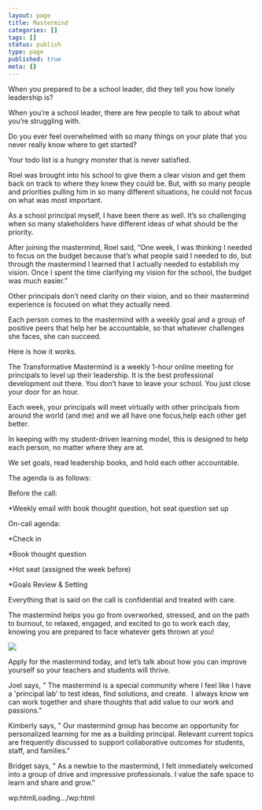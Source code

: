 ```yaml
---
layout: page
title: Mastermind
categories: []
tags: []
status: publish
type: page
published: true
meta: {}
---
```

When you prepared to be a school leader, did they tell you how lonely leadership is?

When you’re a school leader, there are few people to talk to about what you’re struggling with.

Do you ever feel overwhelmed with so many things on your plate that you never really know where to get started?

Your todo list is a hungry monster that is never satisfied.

Roel was brought into his school to give them a clear vision and get them back on track to where they knew they could be. But, with so many people and priorities pulling him in so many different situations, he could not focus on what was most important.

As a school principal myself, I have been there as well. It’s so challenging when so many stakeholders have different ideas of what should be the priority.

After joining the mastermind, Roel said, “One week, I was thinking I needed to focus on the budget because that’s what people said I needed to do, but through the mastermind I learned that I actually needed to establish my vision. Once I spent the time clarifying my vision for the school, the budget was much easier.”

Other principals don’t need clarity on their vision, and so their mastermind experience is focused on what they actually need.

Each person comes to the mastermind with a weekly goal and a group of positive peers that help her be accountable, so that whatever challenges she faces, she can succeed.

Here is how it works.


The Transformative Mastermind is a weekly 1-hour online meeting for principals to level up their leadership. It is the best professional development out there. You don’t have to leave your school. You just close your door for an hour. 

Each week, your principals will meet virtually with other principals from around the world (and me) and we all have one focus,help each other get better. 

In keeping with my student-driven learning model, this is designed to help each person, no matter where they are at. 

We set goals, read leadership books, and hold each other accountable. 

The agenda is as follows: 

Before the call: 

*Weekly email with book thought question, hot seat question set up

On-call agenda: 

*Check in


*Book thought question


*Hot seat (assigned the week before)


*Goals Review & Setting

Everything that is said on the call is confidential and treated with care. 

The mastermind helps you go from overworked, stressed, and on the path to burnout, to relaxed, engaged, and excited to go to work each day, knowing you are prepared to face whatever gets thrown at you!

[![](http://static1.squarespace.com/static/4fffa949e4b0b4590d67b4e7/5e4b71af4849d23c8fa36d66/5e4b71ae4849d23c8fa36c70/1582002606867/JPEG-image-8BA89DC5E0F6-1.jpeg?format=original)](http://calendly.com/jethro-jones/mastermind)

Apply for the mastermind today, and let’s talk about how you can improve yourself so your teachers and students will thrive.

Joel says, "
The mastermind is a special community where I feel like I have a 'principal lab' to test ideas, find solutions, and create.  I always know we can work together and share thoughts that add value to our work and passions."

Kimberly says, "
Our mastermind group has become an opportunity for personalized learning for me as a building principal. Relevant current topics are frequently discussed to support collaborative outcomes for students, staff, and families."

Bridget says, "
As a newbie to the mastermind, I felt immediately welcomed into a group of drive and impressive professionals. I value the safe space to learn and share and grow."


wp:htmlLoading…/wp:html
